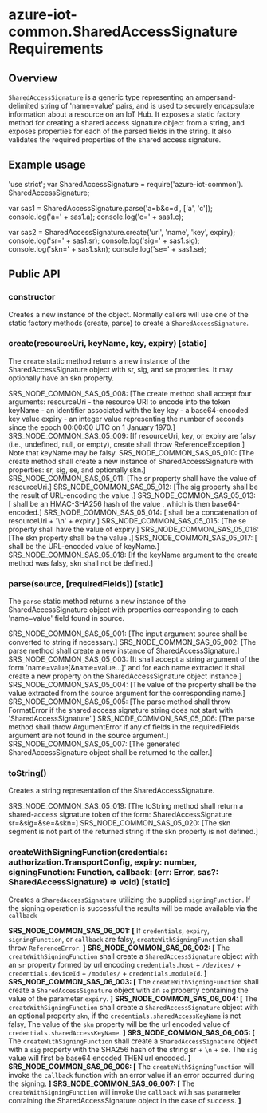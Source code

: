 # azure-iot-common.SharedAccessSignature Requirements

## Overview
`SharedAccessSignature` is a generic type representing an ampersand-delimited string of 'name=value' pairs, and is used to securely encapsulate information about a resource on an IoT Hub.
It exposes a static factory method for creating a shared access signature object from a string, and exposes properties for each of the parsed fields in the string.
It also validates the required properties of the shared access signature.

## Example usage

'use strict';
var SharedAccessSignature = require('azure-iot-common'). SharedAccessSignature;

var sas1 = SharedAccessSignature.parse('a=b&c=d', ['a', 'c']);
console.log('a=' + sas1.a);
console.log('c=' + sas1.c);

var sas2 = SharedAccessSignature.create('uri', 'name', 'key', expiry);
console.log('sr=' + sas1.sr);
console.log('sig=' + sas1.sig);
console.log('skn=' + sas1.skn);
console.log('se=' + sas1.se);

## Public API

### constructor
Creates a new instance of the object.  Normally callers will use one of the static factory methods (create, parse) to create a `SharedAccessSignature`.

### create(resourceUri, keyName, key, expiry) [static]
The `create` static method returns a new instance of the SharedAccessSignature object with sr, sig, and se properties.  It may optionally have an skn property.

SRS_NODE_COMMON_SAS_05_008: [The create method shall accept four arguments:
resourceUri - the resource URI to encode into the token
keyName - an identifier associated with the key
key - a base64-encoded key value
expiry - an integer value representing the number of seconds since the epoch 00:00:00 UTC on 1 January 1970.]
SRS_NODE_COMMON_SAS_05_009: [If resourceUri, key, or expiry are falsy (i.e., undefined, null, or empty), create shall throw ReferenceException.]  Note that keyName may be falsy.
SRS_NODE_COMMON_SAS_05_010: [The create method shall create a new instance of SharedAccessSignature with properties: sr, sig, se, and optionally skn.]
SRS_NODE_COMMON_SAS_05_011: [The sr property shall have the value of resourceUri.]
SRS_NODE_COMMON_SAS_05_012: [The sig property shall be the result of URL-encoding the value <signature>.]
SRS_NODE_COMMON_SAS_05_013: [<signature> shall be an HMAC-SHA256 hash of the value <stringToSign>, which is then base64-encoded.]
SRS_NODE_COMMON_SAS_05_014: [<stringToSign> shall be a concatenation of resourceUri + '\n' + expiry.]
SRS_NODE_COMMON_SAS_05_015: [The se property shall have the value of expiry.]
SRS_NODE_COMMON_SAS_05_016: [The skn property shall be the value <urlEncodedKeyName>.]
SRS_NODE_COMMON_SAS_05_017: [<urlEncodedKeyName> shall be the URL-encoded value of keyName.]
SRS_NODE_COMMON_SAS_05_018: [If the keyName argument to the create method was falsy, skn shall not be defined.]

### parse(source, [requiredFields]) [static]
The `parse` static method returns a new instance of the SharedAccessSignature object with properties corresponding to each 'name=value' field found in source.

SRS_NODE_COMMON_SAS_05_001: [The input argument source shall be converted to string if necessary.]
SRS_NODE_COMMON_SAS_05_002: [The parse method shall create a new instance of SharedAccessSignature.]
SRS_NODE_COMMON_SAS_05_003: [It shall accept a string argument of the form 'name=value[&name=value…]' and for each name extracted it shall create a new property on the SharedAccessSignature object instance.]
SRS_NODE_COMMON_SAS_05_004: [The value of the property shall be the value extracted from the source argument for the corresponding name.]
SRS_NODE_COMMON_SAS_05_005: [The parse method shall throw FormatError if the shared access signature string does not start with 'SharedAccessSignature<space>'.]
SRS_NODE_COMMON_SAS_05_006: [The parse method shall throw ArgumentError if any of fields in the requiredFields argument are not found in the source argument.]
SRS_NODE_COMMON_SAS_05_007: [The generated SharedAccessSignature object shall be returned to the caller.]

### toString()
Creates a string representation of the SharedAccessSignature.

SRS_NODE_COMMON_SAS_05_019: [The toString method shall return a shared-access signature token of the form: SharedAccessSignature sr=<resourceUri>&sig=<urlEncodedSignature>&se=<expiry>&skn=<urlEncodedKeyName>]
SRS_NODE_COMMON_SAS_05_020: [The skn segment is not part of the returned string if the skn property is not defined.]

### createWithSigningFunction(credentials: authorization.TransportConfig, expiry: number, signingFunction: Function, callback: (err: Error, sas?: SharedAccessSignature) => void) [static]
Creates a `SharedAccessSignature` utilizing the supplied `signingFunction`.  If the signing operation is successful the results will be made available via the `callback`

**SRS_NODE_COMMON_SAS_06_001: [** If `credentials`, `expiry`, `signingFunction`, or `callback` are falsy, `createWithSigningFunction` shall throw `ReferenceError`. **]**
**SRS_NODE_COMMON_SAS_06_002: [** The `createWithSigningFunction` shall create a `SharedAccessSignature` object with an `sr` property formed by url encoding `credentials.host` + `/devices/` + `credentials.deviceId` + `/modules/` + `credentials.moduleId`. **]**
**SRS_NODE_COMMON_SAS_06_003: [** The `createWithSigningFunction` shall create a `SharedAccessSignature` object with an `se` property containing the value of the parameter `expiry`. **]**
**SRS_NODE_COMMON_SAS_06_004: [** The `createWithSigningFunction` shall create a `SharedAccessSignature` object with an optional property `skn`, if the `credentials.sharedAccessKeyName` is not falsy,  The value of the `skn` property will be the url encoded value of `credentials.sharedAccessKeyName`. **]**
**SRS_NODE_COMMON_SAS_06_005: [** The `createWithSigningFunction` shall create a `SharedAccessSignature` object with a `sig` property with the SHA256 hash of the string sr + `\n` + se.  The `sig` value will first be base64 encoded THEN url encoded. **]**
**SRS_NODE_COMMON_SAS_06_006: [** The `createWithSigningFunction` will invoke the `callback` function with an error value if an error occurred during the signing. **]**
**SRS_NODE_COMMON_SAS_06_007: [** The `createWithSigningFunction` will invoke the `callback` with `sas` parameter containing the SharedAccessSignature object in the case of success. **]**

